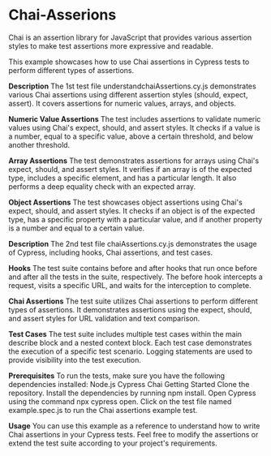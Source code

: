 # Chai-Asserions
Chai is an assertion library for JavaScript that provides various assertion styles to make test assertions more expressive and readable.

This example showcases how to use Chai assertions in Cypress tests to perform different types of assertions.

**Description**
The 1st test file understandchaiAssertions.cy.js demonstrates various Chai assertions using different assertion styles (should, expect, assert). It covers assertions for numeric values, arrays, and objects.

**Numeric Value Assertions**
The test includes assertions to validate numeric values using Chai's expect, should, and assert styles. It checks if a value is a number, equal to a specific value, above a certain threshold, and below another threshold.

**Array Assertions**
The test demonstrates assertions for arrays using Chai's expect, should, and assert styles. It verifies if an array is of the expected type, includes a specific element, and has a particular length. It also performs a deep equality check with an expected array.

**Object Assertions**
The test showcases object assertions using Chai's expect, should, and assert styles. It checks if an object is of the expected type, has a specific property with a particular value, and if another property is a number and equal to a certain value.

**Description**
The 2nd test file chaiAssertions.cy.js demonstrates the usage of Cypress, including hooks, Chai assertions, and test cases.

**Hooks**
The test suite contains before and after hooks that run once before and after all the tests in the suite, respectively. The before hook intercepts a request, visits a specific URL, and waits for the interception to complete.

**Chai Assertions**
The test suite utilizes Chai assertions to perform different types of assertions. It demonstrates assertions using the expect, should, and assert styles for URL validation and text comparison.

**Test Cases**
The test suite includes multiple test cases within the main describe block and a nested context block. Each test case demonstrates the execution of a specific test scenario. Logging statements are used to provide visibility into the test execution.

**Prerequisites**
To run the tests, make sure you have the following dependencies installed:
Node.js
Cypress
Chai
Getting Started
Clone the repository.
Install the dependencies by running npm install.
Open Cypress using the command npx cypress open.
Click on the test file named example.spec.js to run the Chai assertions example test.

**Usage**
You can use this example as a reference to understand how to write Chai assertions in your Cypress tests. Feel free to modify the assertions or extend the test suite according to your project's requirements.
